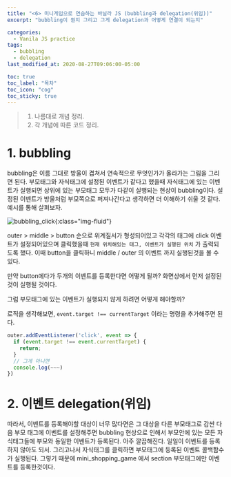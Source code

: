```yaml
---
title: "<6> 미니게임으로 연습하는 바닐라 JS (bubbling과 delegation(위임))"
excerpt: "bubbling이 뭔지 그리고 그게 delegation과 어떻게 연결이 되는지"

categories:
  - Vanila JS practice
tags:
  - bubbling
  - delegation
last_modified_at: 2020-08-27T09:06:00-05:00

toc: true
toc_label: "목차"
toc_icon: "cog"
toc_sticky: true
---
```


> 1. 나름대로 개념 정리.
> 2. 각 개념에 따른 코드 정리.

# 1. bubbling

bubbling은 이름 그대로 방울이 겹쳐서 연속적으로 무엇인가가 올라가는 그림을 그리면 된다. 부모태그와 자식태그에 설정된 이벤트가 같다고 했을때 자식태그에 있는 이벤트가 실행되면 상위에 있는 부모태그 모두가 다같이 실행되는 현상이 bubbling이다. 설정된 이벤트가 방울처럼 부모쪽으로 퍼져나간다고 생각하면 더 이해하기 쉬울 것 같다. 예시를 통해 살펴보자.

![bubbling_click](https://yeonghunko.github.io/assets/img/vanila_practice/bubbling_click.png){:class="img-fluid"}

outer > middle > button 순으로 위계질서가 형성되어있고 각각의 태그에 click 이벤트가 설정되어있으며 클릭했을때 `현재 위치해있는 태그, 이벤트가 실행된 위치` 가 출력되도록 했다. 이때 button을 클릭하니 middle / outer 의 이벤트 까지 실행된것을 볼 수 있다.

만약 button에다가 두개의 이벤트를 등록한다면 어떻게 될까? 화면상에서 먼저 설정된것이 실행될 것이다.

그럼 부모태그에 있는 이벤트가 실행되지 않게 하려면 어떻게 해야할까?

로직을 생각해보면, `event.target !== currentTarget` 이라는 명령을 추가해주면 된다.

```javascript
outer.addEventListener('click', event => {
  if (event.target !== event.currentTarget) {
    return;
  }
  // 그게 아니면
  console.log(~~~)
})
```

# 2. 이벤트 delegation(위임)

따라서, 이벤트를 등록해야할 대상이 너무 많다면은 그 대상을 다른 부모태그로 감싼 다음 부모 태그에 이벤트를 설정해주면 bubbling 현상으로 인해서 부모안에 있는 모든 자식태그들에 부모와 동일한 이벤트가 등록된다. 아주 깔끔해진다. 일일이 이벤트를 등록하지 않아도 되서. 그리고나서 자식태그를 클릭하면 부모태그에 등록된 이벤트 콜백함수가 실행된다. 그렇기 때문에 mini_shopping_game 에서 section 부모태그에만 이벤트를 등록한것이다.
